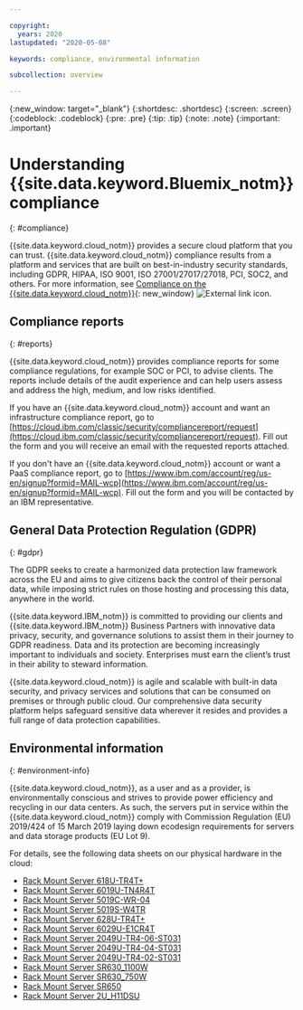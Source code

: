 ```yaml
---

copyright:
  years: 2020
lastupdated: "2020-05-08"

keywords: compliance, environmental information 

subcollection: overview

---
```


{:new_window: target="_blank"}
{:shortdesc: .shortdesc}
{:screen: .screen}
{:codeblock: .codeblock}
{:pre: .pre}
{:tip: .tip}
{:note: .note}
{:important: .important}

# Understanding {{site.data.keyword.Bluemix_notm}} compliance
{: #compliance}

{{site.data.keyword.cloud_notm}} provides a secure cloud platform that you can trust. {{site.data.keyword.cloud_notm}} compliance results from a platform and services that are built on best-in-industry security standards, including GDPR, HIPAA, ISO 9001, ISO 27001/27017/27018, PCI, SOC2, and others. For more information, see [Compliance on the {{site.data.keyword.cloud_notm}}](https://www.ibm.com/cloud/compliance){: new_window} ![External link icon](../icons/launch-glyph.svg "External link icon").

## Compliance reports
{: #reports}

{{site.data.keyword.cloud_notm}} provides compliance reports for some compliance regulations, for example SOC or PCI, to advise clients. The reports include details of the audit experience and can help users assess and address the high, medium, and low risks identified.

If you have an {{site.data.keyword.cloud_notm}} account and want an infrastructure compliance report, go to [https://cloud.ibm.com/classic/security/compliancereport/request](https://cloud.ibm.com/classic/security/compliancereport/request). Fill out the form and you will receive an email with the requested reports attached.

If you don't have an {{site.data.keyword.cloud_notm}} account or want a PaaS compliance report, go to [https://www.ibm.com/account/reg/us-en/signup?formid=MAIL-wcp](https://www.ibm.com/account/reg/us-en/signup?formid=MAIL-wcp). Fill out the form and you will be contacted by an IBM representative.

## General Data Protection Regulation (GDPR)
{: #gdpr}

The GDPR seeks to create a harmonized data protection law framework across the EU and aims to give citizens back the control of their personal data, while imposing strict rules on those hosting and processing this data, anywhere in the world.

{{site.data.keyword.IBM_notm}} is committed to providing our clients and {{site.data.keyword.IBM_notm}} Business Partners with innovative data privacy, security, and governance solutions to assist them in their journey to GDPR readiness. Data and its protection are becoming increasingly important to individuals and society. Enterprises must earn the client’s trust in their ability to steward information.

{{site.data.keyword.cloud_notm}} is agile and scalable with built-in data security, and privacy services and solutions that can be consumed on premises or through public cloud. Our comprehensive data security platform helps safeguard sensitive data wherever it resides and provides a full range of data protection capabilities.

## Environmental information
{: #environment-info}

{{site.data.keyword.cloud_notm}}, as a user and as a provider, is environmentally conscious and strives to provide power efficiency and recycling in our data centers. As such, the servers put in service within the {{site.data.keyword.cloud_notm}} comply with Commission Regulation (EU) 2019/424 of 15 March 2019 laying down ecodesign requirements for servers and data storage products (EU Lot 9).

For details, see the following data sheets on our physical hardware in the cloud:
* [Rack Mount Server 618U-TR4T+](https://cloud.ibm.com/media/docs/downloads/environment-info-datasheets/1U_X10DRU-i+.pdf)
* [Rack Mount Server 6019U-TN4R4T](https://cloud.ibm.com/media/docs/downloads/environment-info-datasheets/1U_X11DPU.pdf)
* [Rack Mount Server 5019C-WR-04](https://cloud.ibm.com/media/docs/downloads/environment-info-datasheets/1U_X11SCW.pdf)
* [Rack Mount Server 5019S-W4TR](https://cloud.ibm.com/media/docs/downloads/environment-info-datasheets/1U_X11SSW-4TF.pdf)
* [Rack Mount Server 628U-TR4T+](https://cloud.ibm.com/media/docs/downloads/environment-info-datasheets/2U_X10DRU-i+.pdf)
* [Rack Mount Server 6029U-E1CR4T](https://cloud.ibm.com/media/docs/downloads/environment-info-datasheets/2U_X11DPU.pdf)
* [Rack Mount Server 2049U-TR4-06-ST031](https://cloud.ibm.com/media/docs/downloads/environment-info-datasheets/2U_X11QPH+BM.pdf)
* [Rack Mount Server 2049U-TR4-04-ST031](https://cloud.ibm.com/media/docs/downloads/environment-info-datasheets/2U_X11QPH+NG%20BP.pdf)
* [Rack Mount Server 2049U-TR4-02-ST031](https://cloud.ibm.com/media/docs/downloads/environment-info-datasheets/2U_X11QPH+NG%20woBP.pdf)
* [Rack Mount Server SR630_1100W](https://cloud.ibm.com/media/docs/downloads/environment-info-datasheets/SR630_1100W.pdf)
* [Rack Mount Server SR630_750W](https://cloud.ibm.com/media/docs/downloads/environment-info-datasheets/SR630_750W.pdf)
* [Rack Mount Server SR650](https://cloud.ibm.com/media/docs/downloads/environment-info-datasheets/SR650.pdf)
* [Rack Mount Server 2U_H11DSU](https://cloud.ibm.com/media/docs/downloads/environment-info-datasheets/2U_H11DSU.pdf)

